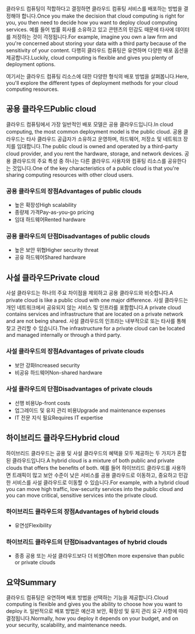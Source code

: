 <span data-ttu-id="fe963-101">클라우드 컴퓨팅이 적합하다고 결정하면 클라우드 컴퓨팅 서비스를 배포하는 방법을 결정해야 합니다.</span><span class="sxs-lookup"><span data-stu-id="fe963-101">Once you make the decision that cloud computing is right for you, you then need to decide how you want to deploy cloud computing services.</span></span> <span data-ttu-id="fe963-102">예를 들어 법률 회사를 소유하고 있고 콘텐츠의 민감도 때문에 타사에 데이터를 저장하는 것이 걱정됩니다.</span><span class="sxs-lookup"><span data-stu-id="fe963-102">For example, imagine you own a law firm and you're concerned about storing your data with a third party because of the sensitivity of your content.</span></span> <span data-ttu-id="fe963-103">다행히 클라우드 컴퓨팅은 유연하며 다양한 배포 옵션을 제공합니다.</span><span class="sxs-lookup"><span data-stu-id="fe963-103">Luckily, cloud computing is flexible and gives you plenty of deployment options.</span></span>

<span data-ttu-id="fe963-104">여기서는 클라우드 컴퓨팅 리소스에 대한 다양한 형식의 배포 방법을 살펴봅니다.</span><span class="sxs-lookup"><span data-stu-id="fe963-104">Here, you'll explore the different types of deployment methods for your cloud computing resources.</span></span> 

## <a name="public-cloud"></a><span data-ttu-id="fe963-105">공용 클라우드</span><span class="sxs-lookup"><span data-stu-id="fe963-105">Public cloud</span></span>

<span data-ttu-id="fe963-106">클라우드 컴퓨팅에서 가장 일반적인 배포 모델은 공용 클라우드입니다.</span><span class="sxs-lookup"><span data-stu-id="fe963-106">In cloud computing, the most common deployment model is the public cloud.</span></span> <span data-ttu-id="fe963-107">공용 클라우드는 타사 클라우드 공급자가 소유하고 운영하며, 하드웨어, 저장소 및 네트워크 장치를 임대합니다.</span><span class="sxs-lookup"><span data-stu-id="fe963-107">The public cloud is owned and operated by a third-party cloud provider, and you rent the hardware, storage, and network devices.</span></span> <span data-ttu-id="fe963-108">공용 클라우드의 주요 특성 중 하나는 다른 클라우드 사용자와 컴퓨팅 리소스를 공유한다는 것입니다.</span><span class="sxs-lookup"><span data-stu-id="fe963-108">One of the key characteristics of a public cloud is that you're sharing computing resources with other cloud users.</span></span>

### <a name="advantages-of-public-clouds"></a><span data-ttu-id="fe963-109">공용 클라우드의 장점</span><span class="sxs-lookup"><span data-stu-id="fe963-109">Advantages of public clouds</span></span>
- <span data-ttu-id="fe963-110">높은 확장성</span><span class="sxs-lookup"><span data-stu-id="fe963-110">High scalability</span></span>
- <span data-ttu-id="fe963-111">종량제 가격</span><span class="sxs-lookup"><span data-stu-id="fe963-111">Pay-as-you-go pricing</span></span>
- <span data-ttu-id="fe963-112">임대 하드웨어</span><span class="sxs-lookup"><span data-stu-id="fe963-112">Rented hardware</span></span>

### <a name="disadvantages-of-public-clouds"></a><span data-ttu-id="fe963-113">공용 클라우드의 단점</span><span class="sxs-lookup"><span data-stu-id="fe963-113">Disadvantages of public clouds</span></span>
- <span data-ttu-id="fe963-114">높은 보안 위협</span><span class="sxs-lookup"><span data-stu-id="fe963-114">Higher security threat</span></span>
- <span data-ttu-id="fe963-115">공유 하드웨어</span><span class="sxs-lookup"><span data-stu-id="fe963-115">Shared hardware</span></span>

## <a name="private-cloud"></a><span data-ttu-id="fe963-116">사설 클라우드</span><span class="sxs-lookup"><span data-stu-id="fe963-116">Private cloud</span></span>

<span data-ttu-id="fe963-117">사설 클라우드는 하나의 주요 차이점을 제외하고 공용 클라우드와 비슷합니다.</span><span class="sxs-lookup"><span data-stu-id="fe963-117">A private cloud is like a public cloud with one major difference.</span></span> <span data-ttu-id="fe963-118">사설 클라우드는 개인 네트워크에서 공유되지 않는 서비스 및 인프라를 포함합니다.</span><span class="sxs-lookup"><span data-stu-id="fe963-118">A private cloud contains services and infrastructure that are located on a private network and are not being shared.</span></span> <span data-ttu-id="fe963-119">사설 클라우드의 인프라는 내부적으로 또는 타사를 통해 찾고 관리할 수 있습니다.</span><span class="sxs-lookup"><span data-stu-id="fe963-119">The infrastructure for a private cloud can be located and managed internally or through a third party.</span></span>

### <a name="advantages-of-private-clouds"></a><span data-ttu-id="fe963-120">사설 클라우드의 장점</span><span class="sxs-lookup"><span data-stu-id="fe963-120">Advantages of private clouds</span></span>
- <span data-ttu-id="fe963-121">보안 강화</span><span class="sxs-lookup"><span data-stu-id="fe963-121">Increased security</span></span>
- <span data-ttu-id="fe963-122">비공유 하드웨어</span><span class="sxs-lookup"><span data-stu-id="fe963-122">Non-shared hardware</span></span>

### <a name="disadvantages-of-private-clouds"></a><span data-ttu-id="fe963-123">사설 클라우드의 단점</span><span class="sxs-lookup"><span data-stu-id="fe963-123">Disadvantages of private clouds</span></span>
- <span data-ttu-id="fe963-124">선행 비용</span><span class="sxs-lookup"><span data-stu-id="fe963-124">Up-front costs</span></span>
- <span data-ttu-id="fe963-125">업그레이드 및 유지 관리 비용</span><span class="sxs-lookup"><span data-stu-id="fe963-125">Upgrade and maintenance expenses</span></span>
- <span data-ttu-id="fe963-126">IT 전문 지식 필요</span><span class="sxs-lookup"><span data-stu-id="fe963-126">Requires IT expertise</span></span>

## <a name="hybrid-cloud"></a><span data-ttu-id="fe963-127">하이브리드 클라우드</span><span class="sxs-lookup"><span data-stu-id="fe963-127">Hybrid cloud</span></span>

<span data-ttu-id="fe963-128">하이브리드 클라우드는 공용 및 사설 클라우드의 혜택을 모두 제공하는 두 가지가 혼합된 클라우드입니다.</span><span class="sxs-lookup"><span data-stu-id="fe963-128">A hybrid cloud is a mixture of both public and private clouds that offers the benefits of both.</span></span> <span data-ttu-id="fe963-129">예를 들어 하이브리드 클라우드를 사용하면 트래픽이 많고 보안 수준이 낮은 서비스를 공용 클라우드로 이동하고, 중요하고 민감한 서비스를 사설 클라우드로 이동할 수 있습니다.</span><span class="sxs-lookup"><span data-stu-id="fe963-129">For example, with a hybrid cloud you can move high traffic, low-security services into the public cloud and you can move critical, sensitive services into the private cloud.</span></span> 

### <a name="advantages-of-hybrid-clouds"></a><span data-ttu-id="fe963-130">하이브리드 클라우드의 장점</span><span class="sxs-lookup"><span data-stu-id="fe963-130">Advantages of hybrid clouds</span></span>
- <span data-ttu-id="fe963-131">유연성</span><span class="sxs-lookup"><span data-stu-id="fe963-131">Flexibility</span></span> 

### <a name="disadvantages-of-hybrid-clouds"></a><span data-ttu-id="fe963-132">하이브리드 클라우드의 단점</span><span class="sxs-lookup"><span data-stu-id="fe963-132">Disadvantages of hybrid clouds</span></span>
- <span data-ttu-id="fe963-133">종종 공용 또는 사설 클라우드보다 더 비쌈</span><span class="sxs-lookup"><span data-stu-id="fe963-133">Often more expensive than public or private clouds</span></span>

## <a name="summary"></a><span data-ttu-id="fe963-134">요약</span><span class="sxs-lookup"><span data-stu-id="fe963-134">Summary</span></span>

<span data-ttu-id="fe963-135">클라우드 컴퓨팅은 유연하며 배포 방법을 선택하는 기능을 제공합니다.</span><span class="sxs-lookup"><span data-stu-id="fe963-135">Cloud computing is flexible and gives you the ability to choose how you want to deploy it.</span></span> <span data-ttu-id="fe963-136">일반적으로 배포 방법은 예산과 보안, 확장성 및 유지 관리 요구 사항에 따라 결정됩니다.</span><span class="sxs-lookup"><span data-stu-id="fe963-136">Normally, how you deploy it depends on your budget, and on your security, scalability, and maintenance needs.</span></span>

